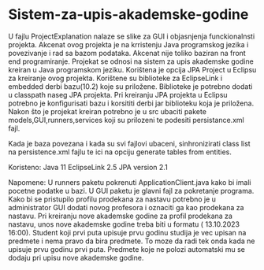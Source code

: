 

# Sistem-za-upis-akademske-godine

U fajlu ProjectExplanation  nalaze se slike za GUI i objasnjenja funckionalnsti projekta. Akcenat ovog projekta je na krristenju Java programskog jezika i povezivanje i rad sa bazom podataka. Akcenat nije toliko baziran na front end programiranje. 
Projekat se odnosi na sistem za upis akademske godine kreiran u Java programskom jeziku.  Korištena je opcija JPA Project u Eclipsu za kreiranje ovog projekta. Korištene su biblioteke za EclipseLink i embedded derbi bazu(10.2) koje su priložene.  Biblioteke je potrebno dodati u classpath naseg JPA projekta. Pri kreiranju JPA projekta u Eclipsu potrebno je konfigurisati bazu i korsititi derbi jar biblioteku koja je priložena.  Nakon što je projekat kreiran potrebno je u src ubaciti pakete models,GUI,runners,services koji su prilozeni te  podesiti persistance.xml fajl. 

Kada je baza povezana i kada su svi fajlovi ubaceni, sinhronizirati class list na persistence.xml fajlu te ici na opciju generate tables from entities.



Koristeno:
Java 11
EclipseLink 2.5 
JPA version 2.1

Napomene: 
U runners paketu pokrenuti ApplicationClient.java kako bi imali pocetne podatke u bazi. 
U GUI paketu je glavni fajl za pokretanje programa.
Kako bi se pristupilo profilu prodekana za nastavu potrebno je u administrator GUI dodati novog profesora i oznaciti ga kao prodekana za nastavu.
Pri kreiranju nove akademske godine za profil prodekana za nastavu, unos nove akademske godine treba biti u formatu ( 13.10.2023 16:00). 
Student koji prvi puta upisuje prvu godinu studija je vec upisan na predmete i nema pravo da bira predmete. To moze da radi tek onda kada ne upisuje prvu godinu prvi puta. Predmete koje ne polozi automatski mu se dodaju pri upisu nove akademske godine. 
